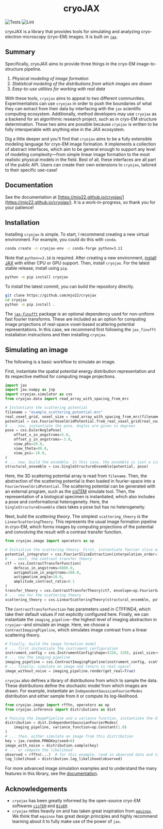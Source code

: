 <h1 align='center'>cryoJAX</h1>

![Tests](https://github.com/mjo22/cryojax/actions/workflows/testing.yml/badge.svg)
![Lint](https://github.com/mjo22/cryojax/actions/workflows/ruff.yml/badge.svg)

cryoJAX is a library that provides tools for simulating and analyzing cryo-electron microscopy (cryo-EM) images. It is built on [`jax`](https://jax.readthedocs.io/en/latest/).

## Summary

Specifically, cryoJAX aims to provide three things in the cryo-EM image-to-structure pipeline.

1. *Physical modeling of image formation*
2. *Statistical modeling of the distributions from which images are drawn*
3. *Easy-to-use utilities for working with real data*

With these tools, `cryojax` aims to appeal to two different communities. Experimentalists can use `cryojax` in order to push the boundaries of what they can extract from their data by interfacing with the `jax` scientific computing ecosystem. Additionally, method developers may use `cryojax` as a backend for an algorithmic research project, such as in cryo-EM structure determination. These two aims are possible because `cryojax` is written to be fully interoperable with anything else in the JAX ecosystem.

Dig a little deeper and you'll find that `cryojax` aims to be a fully extensible modeling language for cryo-EM image formation. It implements a collection of abstract interfaces, which aim to be general enough to support any level of modeling complexity—from simple linear image formation to the most realistic physical models in the field. Best of all, these interfaces are all part of the public API. Users can create their own extensions to `cryojax`, tailored to their specific use-case!

## Documentation

See the documentation at [https://mjo22.github.io/cryojax/](https://mjo22.github.io/cryojax/). It is a work-in-progress, so thank you for your patience!

## Installation

Installing `cryojax` is simple. To start, I recommend creating a new virtual environment. For example, you could do this with `conda`.

```bash
conda create -n cryojax-env -c conda-forge python=3.11
```

Note that `python>=3.10` is required. After creating a new environment, [install JAX](https://github.com/google/jax#installation) with either CPU or GPU support. Then, install `cryojax`. For the latest stable release, install using `pip`.

```bash
python -m pip install cryojax
```

To install the latest commit, you can build the repository directly.

```bash
git clone https://github.com/mjo22/cryojax
cd cryojax
python -m pip install .
```

The [`jax-finufft`](https://github.com/dfm/jax-finufft) package is an optional dependency used for non-uniform fast fourier transforms. These are included as an option for computing image projections of real-space voxel-based scattering potential representations. In this case, we recommend first following the `jax_finufft` installation instructions and then installing `cryojax`.

## Simulating an image

The following is a basic workflow to simulate an image.

First, instantiate the spatial potential energy distribution representation and its respective method for computing image projections.

```python
import jax
import jax.numpy as jnp
import cryojax.simulator as cxs
from cryojax.data import read_array_with_spacing_from_mrc

# Instantiate the scattering potential
filename = "example_scattering_potential.mrc"
real_voxel_grid, voxel_size = read_array_with_spacing_from_mrc(filename)
potential = cxs.FourierVoxelGridPotential.from_real_voxel_grid(real_voxel_grid, voxel_size)
# ... now, instantiate the pose. Angles are given in degrees
pose = cxs.EulerAnglePose(
    offset_x_in_angstroms=5.0,
    offset_y_in_angstroms=-3.0,
    view_phi=20.0,
    view_theta=80.0,
    view_psi=-10.0,
)
# ... now, build the ensemble. In this case, the ensemble is just a single structure
structural_ensemble = cxs.SingleStructureEnsemble(potential, pose)
```

Here, the 3D scattering potential array is read from `filename`. Then, the abstraction of the scattering potential is then loaded in fourier-space into a `FourierVoxelGridPotential`. The scattering potential can be generated with an external program, such as the [cisTEM](https://github.com/timothygrant80/cisTEM) simulate tool. Then, the representation of a biological specimen is instantiated, which also includes a pose and conformational heterogeneity. Here, the `SingleStructureEnsemble` class takes a pose but has no heterogeneity.

Next, build the *scattering theory*. The simplest `scattering_theory` is the `LinearScatteringTheory`. This represents the usual image formation pipeline in cryo-EM, which forms images by computing projections of the potential and convolving the result with a contrast transfer function.

```python
from cryojax.image import operators as op

# Initialize the scattering theory. First, instantiate fourier slice extraction
potential_integrator = cxs.FourierSliceExtraction(interpolation_order=1)
# ... next, the contrast transfer theory
ctf = cxs.ContrastTransferFunction(
    defocus_in_angstroms=9800.0,
    astigmatism_in_angstroms=200.0,
    astigmatism_angle=10.0,
    amplitude_contrast_ratio=0.1
)
transfer_theory = cxs.ContrastTransferTheory(ctf, envelope=op.FourierGaussian(b_factor=5.0))
# ... now for the scattering theory
scattering_theory = cxs.LinearScatteringTheory(structural_ensemble, potential_integrator, transfer_theory)
```

The `ContrastTransferFunction` has parameters used in CTFFIND4, which take their default values if not
explicitly configured here. Finally, we can instantiate the `imaging_pipeline`--the highest level of imaging abstraction in `cryojax`--and simulate an image. Here, we choose a `ContrastImagingPipeline`, which simulates image contrast from a linear scattering theory.

```python
# Finally, build the image formation model
# ... first instantiate the instrument configuration
instrument_config = cxs.InstrumentConfig(shape=(320, 320), pixel_size=voxel_size, voltage_in_kilovolts=300.0)
# ... now the imaging pipeline
imaging_pipeline = cxs.ContrastImagingPipeline(instrument_config, scattering_theory)
# ... finally, simulate an image and return in real-space!
image_without_noise = imaging_pipeline.render(get_real=True)
```

`cryojax` also defines a library of distributions from which to sample the data. These distributions define the stochastic model from which images are drawn. For example, instantiate an `IndependentGaussianFourierModes` distribution and either sample from it or compute its log-likelihood.

```python
from cryojax.image import rfftn, operators as op
from cryojax.inference import distributions as dist

# Passing the ImagePipeline and a variance function, instantiate the distribution
distribution = dist.IndependentGaussianFourierModes(
    imaging_pipeline, variance_function=op.Constant(1.0)
)
# ... then, either simulate an image from this distribution
key = jax.random.PRNGKey(seed=0)
image_with_noise = distribution.sample(key)
# ... or compute the likelihood
observed = rfftn(...)  # for this example, read in observed data and take FFT
log_likelihood = distribution.log_likelihood(observed)
```

For more advanced image simulation examples and to understand the many features in this library, see the [documentation](https://mjo22.github.io/cryojax/).

## Acknowledgements

- `cryojax` has been greatly informed by the open-source cryo-EM softwares [`cisTEM`](https://github.com/timothygrant80/cisTEM) and [`BioEM`](https://github.com/bio-phys/BioEM).
- `cryojax` relies heavily on and has taken great inspiration from [`equinox`](https://github.com/patrick-kidger/equinox/). We think that `equinox` has great design principles and highly recommend learning about it to fully make use of the power of `jax`.

